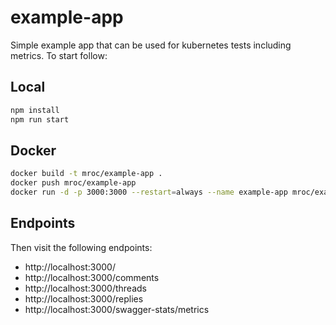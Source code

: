 # example-app

Simple example app that can be used for kubernetes tests including metrics. To start follow:

## Local

```bash
npm install
npm run start
```

## Docker

```bash
docker build -t mroc/example-app .
docker push mroc/example-app
docker run -d -p 3000:3000 --restart=always --name example-app mroc/example-app
```

## Endpoints

Then visit the following endpoints:

* http://localhost:3000/
* http://localhost:3000/comments
* http://localhost:3000/threads
* http://localhost:3000/replies
* http://localhost:3000/swagger-stats/metrics

